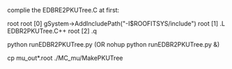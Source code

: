 complie the EDBRE2PKUTree.C at first:

root
root [0] gSystem->AddIncludePath("-I$ROOFITSYS/include")
root [1] .L EDBR2PKUTree.C++
root [2] .q


python runEDBR2PKUTree.py (OR nohup python runEDBR2PKUTree.py &)

cp mu_out*.root ./MC_mu/MakePKUTree
